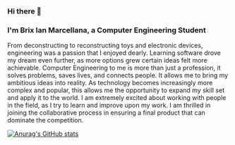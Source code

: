 ### Hi there 👋
### I'm Brix Ian Marcellana, a Computer Engineering Student

From deconstructing to reconstructing toys and electronic devices, engineering was a passion that I enjoyed dearly. Learning software drove my dream even further, as more options grew certain ideas felt more achievable. Computer Engineering to me is more than just a profession, it solves problems, saves lives, and connects people. It allows me to bring my ambitious ideas into reality. As technology becomes increasingly more complex and popular, this allows me the opportunity to expand my skill set and apply it to the world. I am extremely excited about working with people in the field, as I try to learn and improve upon my work. I am thrilled in joining the collaborative process in ensuring a final product that can dominate the competition.

[![Anurag's GitHub stats](https://github-readme-stats.vercel.app/api?username=Azethyst)](https://github.com/anuraghazra/github-readme-stats)
